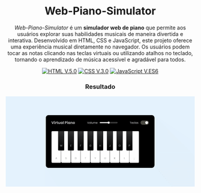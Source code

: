 <div align="center">

# Web-Piano-Simulator

*Web-Piano-Simulator* é um **simulador web de piano** que permite aos usuários explorar suas habilidades musicais de maneira divertida e interativa. Desenvolvido em HTML, CSS e JavaScript, este projeto oferece uma experiência musical diretamente no navegador. Os usuários podem tocar as notas clicando nas teclas virtuais ou utilizando atalhos no teclado, tornando o aprendizado de música acessível e agradável para todos.

[![HTML V.5.0](https://img.shields.io/badge/HTML-E34F26?style=for-the-badge&logo=html5&logoColor=white)](https://developer.mozilla.org/en-US/docs/Web/HTML)
[![CSS V.3.0](https://img.shields.io/badge/CSS-1572B6?style=for-the-badge&logo=css3&logoColor=white)](https://developer.mozilla.org/en-US/docs/Web/CSS)
[![JavaScript V.ES6](https://img.shields.io/badge/JavaScript-F7DF1E?style=for-the-badge&logo=javascript&logoColor=black)](https://developer.mozilla.org/en-US/docs/Web/JavaScript)

### Resultado
![Interface do simulador](img/interface.gif)

</div>
